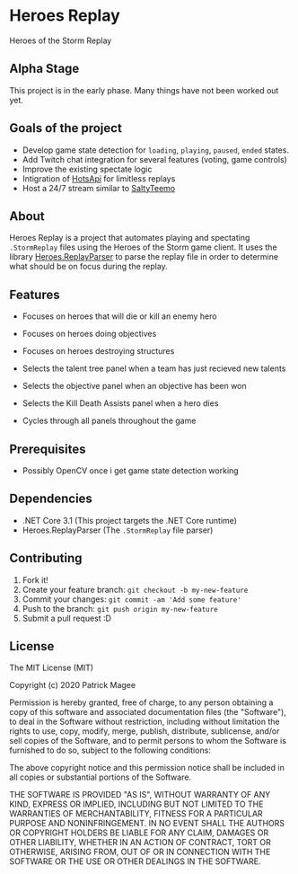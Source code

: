 # Heroes Replay

Heroes of the Storm Replay

## Alpha Stage

This project is in the early phase. Many things have not been worked out yet.

## Goals of the project

- Develop game state detection for `loading`, `playing`, `paused`, `ended` states.
- Add Twitch chat integration for several features (voting, game controls)
- Improve the existing spectate logic
- Intigration of [HotsApi](http://hotsapi.net/) for limitless replays
- Host a 24/7 stream similar to [SaltyTeemo](https://www.twitch.tv/saltyteemo)

## About

Heroes Replay is a project that automates playing and spectating `.StormReplay` files using the Heroes of the Storm game client. 
It uses the library [Heroes.ReplayParser](https://github.com/barrett777/Heroes.ReplayParser) to parse the replay file in order to determine what should be on focus during the replay.

## Features

- Focuses on heroes that will die or kill an enemy hero
- Focuses on heroes doing objectives
- Focuses on heroes destroying structures

- Selects the talent tree panel when a team has just recieved new talents
- Selects the objective panel when an objective has been won
- Selects the Kill Death Assists panel when a hero dies
- Cycles through all panels throughout the game

## Prerequisites

- Possibly OpenCV once i get game state detection working

## Dependencies

- .NET Core 3.1 (This project targets the .NET Core runtime)
- Heroes.ReplayParser (The `.StormReplay` file parser)

## Contributing

1. Fork it!
2. Create your feature branch: `git checkout -b my-new-feature`
3. Commit your changes: `git commit -am 'Add some feature'`
4. Push to the branch: `git push origin my-new-feature`
5. Submit a pull request :D

## License
 
The MIT License (MIT)

Copyright (c) 2020 Patrick Magee

Permission is hereby granted, free of charge, to any person obtaining a copy of this software and associated documentation files (the "Software"), to deal in the Software without restriction, including without limitation the rights to use, copy, modify, merge, publish, distribute, sublicense, and/or sell copies of the Software, and to permit persons to whom the Software is furnished to do so, subject to the following conditions:

The above copyright notice and this permission notice shall be included in all copies or substantial portions of the Software.

THE SOFTWARE IS PROVIDED "AS IS", WITHOUT WARRANTY OF ANY KIND, EXPRESS OR IMPLIED, INCLUDING BUT NOT LIMITED TO THE WARRANTIES OF MERCHANTABILITY, FITNESS FOR A PARTICULAR PURPOSE AND NONINFRINGEMENT. IN NO EVENT SHALL THE AUTHORS OR COPYRIGHT HOLDERS BE LIABLE FOR ANY CLAIM, DAMAGES OR OTHER LIABILITY, WHETHER IN AN ACTION OF CONTRACT, TORT OR OTHERWISE, ARISING FROM, OUT OF OR IN CONNECTION WITH THE SOFTWARE OR THE USE OR OTHER DEALINGS IN THE SOFTWARE.
